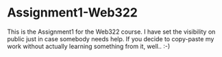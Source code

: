 # Assignment1-Web322

This is the Assignment1 for the Web322 course. I have set the visibility on public just in case somebody needs help.
If you decide to copy-paste my work without actually learning something from it, well.. :-)   
